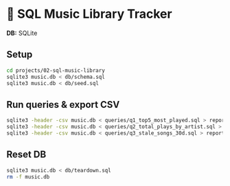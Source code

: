 
# 🎼 SQL Music Library Tracker

**DB:** SQLite

## Setup
```bash
cd projects/02-sql-music-library
sqlite3 music.db < db/schema.sql
sqlite3 music.db < db/seed.sql
```

## Run queries & export CSV
```bash
sqlite3 -header -csv music.db < queries/q1_top5_most_played.sql > reports/q1_top5_most_played.csv
sqlite3 -header -csv music.db < queries/q2_total_plays_by_artist.sql > reports/q2_total_plays_by_artist.csv
sqlite3 -header -csv music.db < queries/q3_stale_songs_30d.sql > reports/q3_stale_songs_30d.csv
```

## Reset DB
```bash
sqlite3 music.db < db/teardown.sql
rm -f music.db
```
